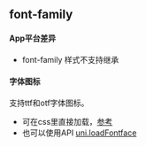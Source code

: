 ## font-family


<!-- CSSJSON.font-family.description -->

<!-- CSSJSON.font-family.syntax -->

<!-- CSSJSON.font-family.values -->

<!-- CSSJSON.font-family.defaultValue -->

<!-- CSSJSON.font-family.unixTags -->

<!-- CSSJSON.font-family.compatibility -->

#### App平台差异  
- font-family 样式不支持继承

#### 字体图标
支持ttf和otf字体图标。
- 可在css里直接加载，[参考](https://gitcode.net/dcloud/hello-uni-app-x/-/blob/master/pages/CSS/text/font-family.uvue)
- 也可以使用API [uni.loadFontface](../api/loadFontFace.md)

<!-- CSSJSON.font-family.reference -->